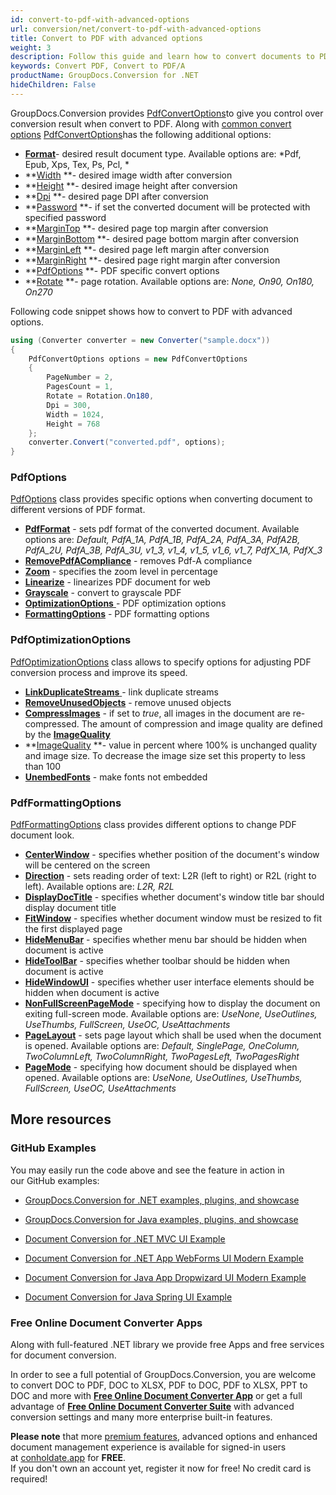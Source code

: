 ```yaml
---
id: convert-to-pdf-with-advanced-options
url: conversion/net/convert-to-pdf-with-advanced-options
title: Convert to PDF with advanced options
weight: 3
description: Follow this guide and learn how to convert documents to PDF with height, width, DPI, margins and other customizations using GroupDocs.Conversion for .NET.
keywords: Convert PDF, Convert to PDF/A
productName: GroupDocs.Conversion for .NET
hideChildren: False
---
```

GroupDocs.Conversion provides [PdfConvertOptions](https://apireference.groupdocs.com/net/conversion/groupdocs.conversion.options.convert/pdfconvertoptions)to give you control over conversion result when convert to PDF. Along with [common convert options](https://docs.groupdocs.com/display/conversionnet/Common+conversion+options) [PdfConvertOptions](https://apireference.groupdocs.com/net/conversion/groupdocs.conversion.options.convert/pdfconvertoptions)has the following additional options:

*   ****[Format](https://apireference.groupdocs.com/net/conversion/groupdocs.conversion.options.convert.convertoptions/1/properties/format)****\- desired result document type. Available options are: *Pdf, Epub, Xps, Tex, Ps, Pcl, *
*   **[Width](https://apireference.groupdocs.com/net/conversion/groupdocs.conversion.options.convert/pdfconvertoptions/properties/width) **\- desired image width after conversion
*   **[Height](https://apireference.groupdocs.com/net/conversion/groupdocs.conversion.options.convert/pdfconvertoptions/properties/height) **\- desired image height after conversion
*   **[Dpi](https://apireference.groupdocs.com/net/conversion/groupdocs.conversion.options.convert/pdfconvertoptions/properties/dpi) **\- desired page DPI after conversion
*   **[Password](https://apireference.groupdocs.com/net/conversion/groupdocs.conversion.options.convert/pdfconvertoptions/properties/password) **\- if set the converted document will be protected with specified password
*   **[MarginTop](https://apireference.groupdocs.com/net/conversion/groupdocs.conversion.options.convert/pdfconvertoptions/properties/margintop) **\- desired page top margin after conversion
*   **[MarginBottom](https://apireference.groupdocs.com/net/conversion/groupdocs.conversion.options.convert/pdfconvertoptions/properties/marginbottom) **\- desired page bottom margin after conversion
*   **[MarginLeft](https://apireference.groupdocs.com/net/conversion/groupdocs.conversion.options.convert/pdfconvertoptions/properties/marginleft) **\- desired page left margin after conversion
*   **[MarginRight](https://apireference.groupdocs.com/net/conversion/groupdocs.conversion.options.convert/pdfconvertoptions/properties/marginright) **\- desired page right margin after conversion
*   **[PdfOptions](Convert%2Bto%2BPDF%2Bwith%2Badvanced%2Boptions.html) **\- PDF specific convert options
*   **[Rotate](https://apireference.groupdocs.com/net/conversion/groupdocs.conversion.options.convert/pdfconvertoptions/properties/rotate) **\- page rotation. Available options are: *None, On90, On180, On270*

Following code snippet shows how to convert to PDF with advanced options.

```csharp
using (Converter converter = new Converter("sample.docx"))
{
    PdfConvertOptions options = new PdfConvertOptions
    {
        PageNumber = 2,
        PagesCount = 1,
        Rotate = Rotation.On180,
        Dpi = 300,
        Width = 1024,
        Height = 768
    };
    converter.Convert("converted.pdf", options);
}
```

### PdfOptions

[PdfOptions](https://apireference.groupdocs.com/net/conversion/groupdocs.conversion.options.convert/pdfoptions) class provides specific options when converting document to different versions of PDF format.

*   **[PdfFormat](https://apireference.groupdocs.com/net/conversion/groupdocs.conversion.options.convert/pdfoptions/properties/pdfformat)** - sets pdf format of the converted document. Available options are: *Default, PdfA\_1A, PdfA\_1B, PdfA\_2A, PdfA\_3A, PdfA2B, PdfA\_2U, PdfA\_3B, PdfA\_3U, v1\_3, v1\_4, v1\_5, v1\_6, v1\_7, PdfX\_1A, PdfX\_3*
*   **[RemovePdfACompliance](https://apireference.groupdocs.com/net/conversion/groupdocs.conversion.options.convert/pdfoptions/properties/removepdfacompliance)** - removes Pdf-A compliance
*   **[Zoom](https://apireference.groupdocs.com/net/conversion/groupdocs.conversion.options.convert/pdfoptions/properties/zoom)** - specifies the zoom level in percentage
*   **[Linearize](https://apireference.groupdocs.com/net/conversion/groupdocs.conversion.options.convert/pdfoptions/properties/linearize)** - linearizes PDF document for web
*   **[Grayscale](https://apireference.groupdocs.com/net/conversion/groupdocs.conversion.options.convert/pdfoptions/properties/grayscale)** - convert to grayscale PDF
*   [**OptimizationOptions** ](Convert%2Bto%2BPDF%2Bwith%2Badvanced%2Boptions.html)\- PDF optimization options
*   **[FormattingOptions](Convert%2Bto%2BPDF%2Bwith%2Badvanced%2Boptions.html)** - PDF formatting options

### PdfOptimizationOptions

[PdfOptimizationOptions](https://apireference.groupdocs.com/net/conversion/groupdocs.conversion.options.convert/pdfoptimizationoptions) class allows to specify options for adjusting PDF conversion process and improve its speed.

*   [**LinkDuplicateStreams** ](https://apireference.groupdocs.com/net/conversion/groupdocs.conversion.options.convert/pdfoptimizationoptions/properties/linkduplicatestreams)\- link duplicate streams
*   **[RemoveUnusedObjects](https://apireference.groupdocs.com/net/conversion/groupdocs.conversion.options.convert/pdfoptimizationoptions/properties/removeunusedobjects)** - remove unused objects
*   **[CompressImages](https://apireference.groupdocs.com/net/conversion/groupdocs.conversion.options.convert/pdfoptimizationoptions/properties/compressimages)** - if set to *true*, all images in the document are re-compressed. The amount of compression and image quality are defined by the **[ImageQuality](https://apireference.groupdocs.com/net/conversion/groupdocs.conversion.options.convert/pdfoptimizationoptions/properties/imagequality)**
*   **[ImageQuality](https://apireference.groupdocs.com/net/conversion/groupdocs.conversion.options.convert/pdfoptimizationoptions/properties/imagequality) **\- value in percent where 100% is unchanged quality and image size. To decrease the image size set this property to less than 100
*   **[UnembedFonts](https://apireference.groupdocs.com/net/conversion/groupdocs.conversion.options.convert/pdfoptimizationoptions/properties/unembedfonts)** - make fonts not embedded

### PdfFormattingOptions

[PdfFormattingOptions](https://apireference.groupdocs.com/net/conversion/groupdocs.conversion.options.convert/pdfformattingoptions) class provides different options to change PDF document look.

*   **[CenterWindow](https://apireference.groupdocs.com/net/conversion/groupdocs.conversion.options.convert/pdfformattingoptions/properties/centerwindow)** - specifies whether position of the document's window will be centered on the screen
*   **[Direction](https://apireference.groupdocs.com/net/conversion/groupdocs.conversion.options.convert/pdfformattingoptions/properties/direction)** - sets reading order of text: L2R (left to right) or R2L (right to left). Available options are: *L2R, R2L*
*   **[DisplayDocTitle](https://apireference.groupdocs.com/net/conversion/groupdocs.conversion.options.convert/pdfformattingoptions/properties/displaydoctitle)** - specifies whether document's window title bar should display document title
*   **[FitWindow](https://apireference.groupdocs.com/net/conversion/groupdocs.conversion.options.convert/pdfformattingoptions/properties/fitwindow)** - specifies whether document window must be resized to fit the first displayed page
*   **[HideMenuBar](https://apireference.groupdocs.com/net/conversion/groupdocs.conversion.options.convert/pdfformattingoptions/properties/hidemenubar)** - specifies whether menu bar should be hidden when document is active
*   **[HideToolBar](https://apireference.groupdocs.com/net/conversion/groupdocs.conversion.options.convert/pdfformattingoptions/properties/hidetoolbar)** - specifies whether toolbar should be hidden when document is active
*   **[HideWindowUI](https://apireference.groupdocs.com/net/conversion/groupdocs.conversion.options.convert/pdfformattingoptions/properties/hidewindowui)** - specifies whether user interface elements should be hidden when document is active
*   **[NonFullScreenPageMode](https://apireference.groupdocs.com/net/conversion/groupdocs.conversion.options.convert/pdfformattingoptions/properties/nonfullscreenpagemode)** - specifying how to display the document on exiting full-screen mode. Available options are: *UseNone, UseOutlines, UseThumbs, FullScreen, UseOC, UseAttachments*
*   **[PageLayout](https://apireference.groupdocs.com/net/conversion/groupdocs.conversion.options.convert/pdfformattingoptions/properties/pagelayout)** - sets page layout which shall be used when the document is opened. Available options are: *Default, SinglePage, OneColumn, TwoColumnLeft, TwoColumnRight, TwoPagesLeft, TwoPagesRight*
*   **[PageMode](https://apireference.groupdocs.com/net/conversion/groupdocs.conversion.options.convert/pdfformattingoptions/properties/pagemode)** - specifying how document should be displayed when opened. Available options are: *UseNone, UseOutlines, UseThumbs, FullScreen, UseOC, UseAttachments*

## More resources

### GitHub Examples

You may easily run the code above and see the feature in action in our GitHub examples:

*   [GroupDocs.Conversion for .NET examples, plugins, and showcase](https://github.com/groupdocs-conversion/GroupDocs.Conversion-for-.NET)
    
*   [GroupDocs.Conversion for Java examples, plugins, and showcase](https://github.com/groupdocs-conversion/GroupDocs.Conversion-for-Java)
    
*   [Document Conversion for .NET MVC UI Example](https://github.com/groupdocs-conversion/GroupDocs.Conversion-for-.NET-MVC) 
    
*   [Document Conversion for .NET App WebForms UI Modern Example](https://github.com/groupdocs-conversion/GroupDocs.Conversion-for-.NET-WebForms)
    
*   [Document Conversion for Java App Dropwizard UI Modern Example](https://github.com/groupdocs-conversion/GroupDocs.Conversion-for-Java-Dropwizard)
    
*   [Document Conversion for Java Spring UI Example](https://github.com/groupdocs-conversion/GroupDocs.Conversion-for-Java-Spring)
    

### Free Online Document Converter Apps

Along with full-featured .NET library we provide free Apps and free services for document conversion.

In order to see a full potential of GroupDocs.Conversion, you are welcome to convert DOC to PDF, DOC to XLSX, PDF to DOC, PDF to XLSX, PPT to DOC and more with **[Free Online Document Converter App](https://products.groupdocs.app/conversion)** or get a full advantage of **[Free Online Document Converter Suite](https://conholdate.app/features/document-converter-online)** with advanced conversion settings and many more enterprise built-in features.

**Please note** that more [premium features](https://conholdate.app/features), advanced options and enhanced document management experience is available for signed-in users at [conholdate.app](https://conholdate.app/) for **FREE**.  
If you don't own an account yet, register it now for free! No credit card is required!
